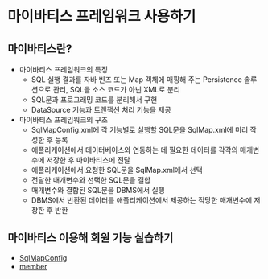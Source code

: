 # 마이바티스 프레임워크 사용하기

## 마이바티스란?

- 마이바티스 프레임워크의 특징
  - SQL 실행 결과를 자바 빈즈 또는 Map 객체에 매핑해 주는 Persistence 솔루션으로 관리, SQL을 소스 코드가 아닌 XML로 분리
  - SQL문과 프로그래밍 코드를 분리해서 구현
  - DataSource 기능과 트랜잭션 처리 기능을 제공
- 마이바티스 프레임워크의 구조
  - SqlMapConfig.xml에 각 기능별로 실행할 SQL문을 SqlMap.xml에 미리 작성한 후 등록
  - 애플리케이션에서 데이터베이스와 연동하는 데 필요한 데이터를 각각의 매개변수에 저장한 후 마이바티스에 전달
  - 애플리케이션에서 요청한 SQL문을 SqlMap.xml에서 선택
  - 전달한 매개변수와 선택한 SQL문을 결합
  - 매개변수와 결합된 SQL문을 DBMS에서 실행
  - DBMS에서 반환된 데이터를 애플리케이션에서 제공하는 적당한 매개변수에 저장한 후 반환

## 마이바티스 이용해 회원 기능 실습하기

- [SqlMapConfig](chapter23/pro23/src/mybatis/SqlMapConfig.xml)
- [member](chapter23/pro23/src/mybatis/mappers/member.xml)
